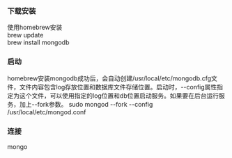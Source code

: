 
### 下载安装
使用homebrew安装   
brew update   
brew install mongodb

### 启动
homebrew安装mongodb成功后，会自动创建/usr/local/etc/mongodb.cfg文件，文件内容包含log存放位置和数据库文件存储位置。启动时，--config属性指定为这个文件，可以使用指定的log位置和db位置启动服务。如果要在后台运行服务，加上--fork参数。
sudo mongod --fork --config /usr/local/etc/mongod.conf

### 连接
mongo
